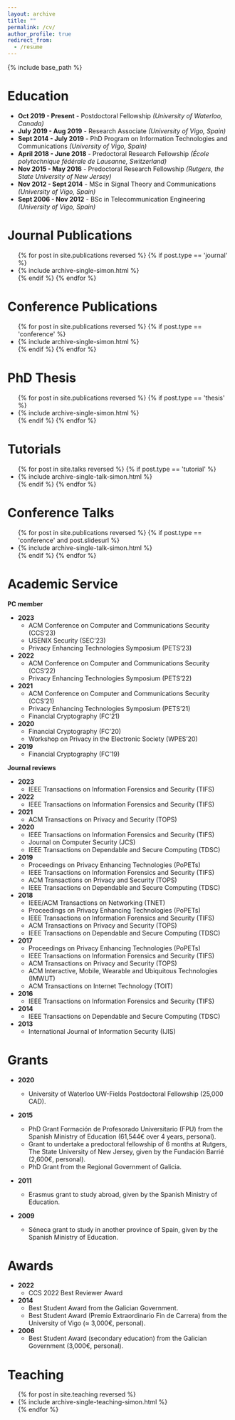 ```yaml
---
layout: archive
title: ""
permalink: /cv/
author_profile: true
redirect_from:
  - /resume
---
```


{% include base_path %}

Education
======
* **Oct 2019 - Present** - Postdoctoral Fellowship *(University of Waterloo, Canada)*
* **July 2019 - Aug 2019** - Research Associate *(University of Vigo, Spain)*
* **Sept 2014 - July 2019** - PhD Program on Information Technologies and Communications *(University of Vigo, Spain)*
* **April 2018 - June 2018** - Predoctoral Research Fellowship *(École polytechnique fédérale de Lausanne, Switzerland)*
* **Nov 2015 - May 2016** - Predoctoral Research Fellowship *(Rutgers, the State University of New Jersey)*
* **Nov 2012 - Sept 2014** - MSc in Signal Theory and Communications *(University of Vigo, Spain)*
* **Sept 2006 - Nov 2012** - BSc in Telecommunication Engineering *(University of Vigo, Spain)*


Journal Publications
======
  <ul>{% for post in site.publications reversed %}
    {% if post.type == 'journal' %}
      <li>{% include archive-single-simon.html %}</li>
    {% endif %}
  {% endfor %}</ul>

Conference Publications
======
  <ul>{% for post in site.publications reversed %}
    {% if post.type == 'conference' %}
      <li>{% include archive-single-simon.html %}</li>
    {% endif %}
  {% endfor %}</ul>

PhD Thesis
======
<ul>{% for post in site.publications reversed %}
  {% if post.type == 'thesis' %}
    <li>{% include archive-single-simon.html %}</li>
  {% endif %}
{% endfor %}</ul>

Tutorials
======
  <ul>{% for post in site.talks reversed %}
    {% if post.type == 'tutorial' %}
      <li>{% include archive-single-talk-simon.html %}</li>
    {% endif %}
  {% endfor %}</ul>

Conference Talks
======
<ul>{% for post in site.publications reversed %}
  {% if post.type == 'conference' and post.slidesurl %}
    <li>{% include archive-single-talk-simon.html %}</li>
  {% endif %}
{% endfor %}</ul>


Academic Service
======
**PC member**
* **2023**
  * ACM Conference on Computer and Communications Security (CCS’23)
  * USENIX Security (SEC’23)
  * Privacy Enhancing Technologies Symposium (PETS’23)
* **2022**
  * ACM Conference on Computer and Communications Security (CCS’22)
  * Privacy Enhancing Technologies Symposium (PETS’22)
* **2021**
  * ACM Conference on Computer and Communications Security (CCS’21)
  * Privacy Enhancing Technologies Symposium (PETS’21)
  * Financial Cryptography (FC’21)
* **2020**
  * Financial Cryptography (FC’20)
  * Workshop on Privacy in the Electronic Society (WPES’20)
* **2019**
  * Financial Cryptography (FC’19)

**Journal reviews**
* **2023**
  * IEEE Transactions on Information Forensics and Security (TIFS)
* **2022**
  * IEEE Transactions on Information Forensics and Security (TIFS)
* **2021** 
  * ACM Transactions on Privacy and Security (TOPS)
* **2020** 
  * IEEE Transactions on Information Forensics and Security (TIFS)
  * Journal on Computer Security (JCS)
  * IEEE Transactions on Dependable and Secure Computing (TDSC)
* **2019**
  * Proceedings on Privacy Enhancing Technologies (PoPETs)
  * IEEE Transactions on Information Forensics and Security (TIFS)
  * ACM Transactions on Privacy and Security (TOPS)
  * IEEE Transactions on Dependable and Secure Computing (TDSC)
* **2018**
  * IEEE/ACM Transactions on Networking (TNET)
  * Proceedings on Privacy Enhancing Technologies (PoPETs)
  * IEEE Transactions on Information Forensics and Security (TIFS)
  * ACM Transactions on Privacy and Security (TOPS)
  * IEEE Transactions on Dependable and Secure Computing (TDSC)
* **2017**
  * Proceedings on Privacy Enhancing Technologies (PoPETs)
  * IEEE Transactions on Information Forensics and Security (TIFS)
  * ACM Transactions on Privacy and Security (TOPS)
  * ACM Interactive, Mobile, Wearable and Ubiquitous Technologies (IMWUT)
  * ACM Transactions on Internet Technology (TOIT)
* **2016**
  * IEEE Transactions on Information Forensics and Security (TIFS)
* **2014**
  * IEEE Transactions on Dependable and Secure Computing (TDSC)
* **2013**
  * International Journal of Information Security (IJIS)



Grants
======
* **2020**
  * University of Waterloo UW-Fields Postdoctoral Fellowship (25,000 CAD).
* **2015**
  * PhD Grant Formación de Profesorado Universitario (FPU) from the Spanish Ministry of Education (61,544€ over 4 years, personal).
  * Grant to undertake a predoctoral fellowship of 6 months at Rutgers, The State University of New Jersey, given by the Fundación Barrié (2,600€, personal).
  * PhD Grant from the Regional Government of Galicia.

* **2011**
  * Erasmus grant to study abroad, given by the Spanish Ministry of Education.
* **2009**
  * Séneca grant to study in another province of Spain, given by the Spanish Ministry of Education.


Awards
======
* **2022**
  * CCS 2022 Best Reviewer Award
* **2014**
  * Best Student Award from the Galician Government.
  * Best Student Award (Premio Extraordinario Fin de Carrera) from the University of Vigo (≈ 3,000€, personal).
* **2006**
  * Best Student Award (secondary education) from the Galician Government (3,000€, personal).

  
Teaching
======
  <ul>{% for post in site.teaching reversed %}
    <li>{% include archive-single-teaching-simon.html %}</li>
  {% endfor %}</ul>
